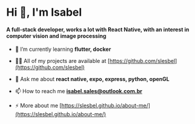 <h1 align="left">Hi 👋, I'm Isabel</h1>
<h4 align="left">A full-stack developer, works a lot with React Native, with an interest in computer vision and image processing</h4>

- 🌱 I’m currently learning **flutter, docker**

- 👨‍💻 All of my projects are available at [https://github.com/slesbel](https://github.com/slesbel)

- 💬 Ask me about **react native, expo, express, python, openGL**

- 📫 How to reach me **isabel.sales@outlook.com.br**

- ⚡ More about me [https://slesbel.github.io/about-me/](https://slesbel.github.io/about-me/) 
